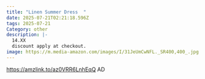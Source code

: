 ```yaml
---
title: "Linen Summer Dress  "
date: 2025-07-21T02:21:18.596Z
tags: 2025-07-21
Category: other
description: |-
  14.XX 
  discount apply at checkout.
image: https://m.media-amazon.com/images/I/31JeUmCwNFL._SR400,400_.jpg
---
```

https://amzlink.to/az0VRR6LnhEqQ   AD